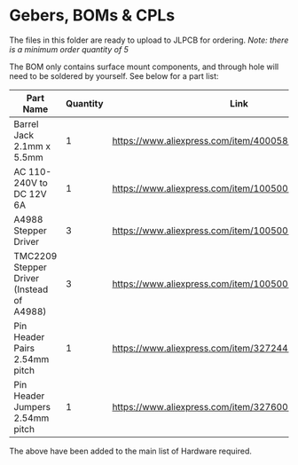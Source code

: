 # Gebers, BOMs & CPLs
The files in this folder are ready to upload to JLPCB for ordering.
*Note: there is a minimum order quantity of 5*

The BOM only contains surface mount components, and through hole will need to be soldered by yourself. See below for a part list:

|Part Name|Quantity|Link|
|--|--|--|
|Barrel Jack 2.1mm x 5.5mm|1|https://www.aliexpress.com/item/4000585704812.html|
|AC 110-240V to DC 12V 6A|1|https://www.aliexpress.com/item/1005001450636728.html|
|A4988 Stepper Driver|3|https://www.aliexpress.com/item/1005001621706694.html|
|TMC2209 Stepper Driver (Instead of A4988)|3|https://www.aliexpress.com/item/1005002965406330.html|
|Pin Header Pairs 2.54mm pitch|1|https://www.aliexpress.com/item/32724478308.html|
|Pin Header Jumpers 2.54mm pitch|1|https://www.aliexpress.com/item/32760056241.html|

The above have been added to the main list of Hardware required.
